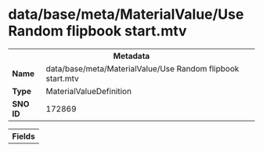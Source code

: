 <h1>data/base/meta/MaterialValue/Use Random flipbook start.mtv</h1><table><tr><th colspan="100%">Metadata</th></tr><tr><td><b>Name</b></td><td>data/base/meta/MaterialValue/Use Random flipbook start.mtv</td></tr><tr><td><b>Type</b></td><td>MaterialValueDefinition</td></tr><tr><td><b>SNO ID</b></td><td>172869</td></tr></table>

<table><tr><th colspan="100%">Fields</th></tr></table>

